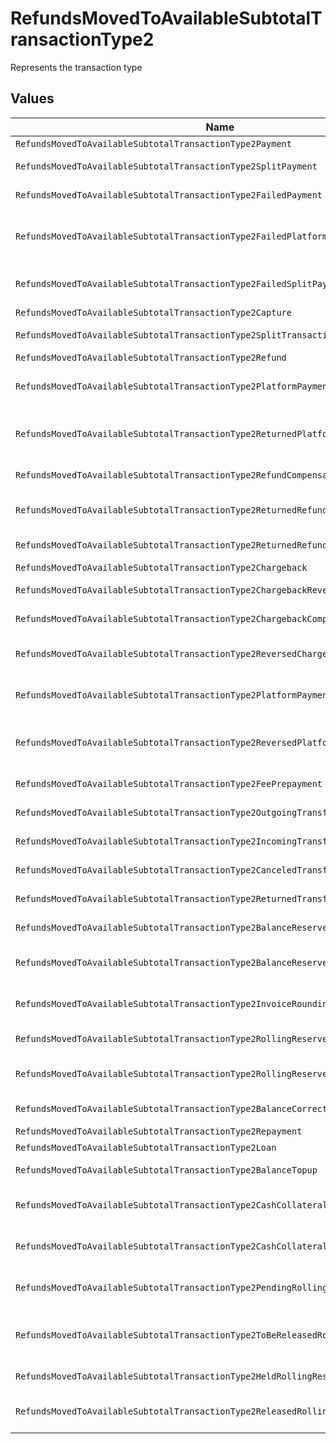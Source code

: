 # RefundsMovedToAvailableSubtotalTransactionType2

Represents the transaction type


## Values

| Name                                                                               | Value                                                                              |
| ---------------------------------------------------------------------------------- | ---------------------------------------------------------------------------------- |
| `RefundsMovedToAvailableSubtotalTransactionType2Payment`                           | payment                                                                            |
| `RefundsMovedToAvailableSubtotalTransactionType2SplitPayment`                      | split-payment                                                                      |
| `RefundsMovedToAvailableSubtotalTransactionType2FailedPayment`                     | failed-payment                                                                     |
| `RefundsMovedToAvailableSubtotalTransactionType2FailedPlatformSplitPayment`        | failed-platform-split-payment                                                      |
| `RefundsMovedToAvailableSubtotalTransactionType2FailedSplitPaymentCompensation`    | failed-split-payment-compensation                                                  |
| `RefundsMovedToAvailableSubtotalTransactionType2Capture`                           | capture                                                                            |
| `RefundsMovedToAvailableSubtotalTransactionType2SplitTransaction`                  | split-transaction                                                                  |
| `RefundsMovedToAvailableSubtotalTransactionType2Refund`                            | refund                                                                             |
| `RefundsMovedToAvailableSubtotalTransactionType2PlatformPaymentRefund`             | platform-payment-refund                                                            |
| `RefundsMovedToAvailableSubtotalTransactionType2ReturnedPlatformPaymentRefund`     | returned-platform-payment-refund                                                   |
| `RefundsMovedToAvailableSubtotalTransactionType2RefundCompensation`                | refund-compensation                                                                |
| `RefundsMovedToAvailableSubtotalTransactionType2ReturnedRefundCompensation`        | returned-refund-compensation                                                       |
| `RefundsMovedToAvailableSubtotalTransactionType2ReturnedRefund`                    | returned-refund                                                                    |
| `RefundsMovedToAvailableSubtotalTransactionType2Chargeback`                        | chargeback                                                                         |
| `RefundsMovedToAvailableSubtotalTransactionType2ChargebackReversal`                | chargeback-reversal                                                                |
| `RefundsMovedToAvailableSubtotalTransactionType2ChargebackCompensation`            | chargeback-compensation                                                            |
| `RefundsMovedToAvailableSubtotalTransactionType2ReversedChargebackCompensation`    | reversed-chargeback-compensation                                                   |
| `RefundsMovedToAvailableSubtotalTransactionType2PlatformPaymentChargeback`         | platform-payment-chargeback                                                        |
| `RefundsMovedToAvailableSubtotalTransactionType2ReversedPlatformPaymentChargeback` | reversed-platform-payment-chargeback                                               |
| `RefundsMovedToAvailableSubtotalTransactionType2FeePrepayment`                     | fee-prepayment                                                                     |
| `RefundsMovedToAvailableSubtotalTransactionType2OutgoingTransfer`                  | outgoing-transfer                                                                  |
| `RefundsMovedToAvailableSubtotalTransactionType2IncomingTransfer`                  | incoming-transfer                                                                  |
| `RefundsMovedToAvailableSubtotalTransactionType2CanceledTransfer`                  | canceled-transfer                                                                  |
| `RefundsMovedToAvailableSubtotalTransactionType2ReturnedTransfer`                  | returned-transfer                                                                  |
| `RefundsMovedToAvailableSubtotalTransactionType2BalanceReserve`                    | balance-reserve                                                                    |
| `RefundsMovedToAvailableSubtotalTransactionType2BalanceReserveReturn`              | balance-reserve-return                                                             |
| `RefundsMovedToAvailableSubtotalTransactionType2InvoiceRoundingCompensation`       | invoice-rounding-compensation                                                      |
| `RefundsMovedToAvailableSubtotalTransactionType2RollingReserveHold`                | rolling-reserve-hold                                                               |
| `RefundsMovedToAvailableSubtotalTransactionType2RollingReserveRelease`             | rolling-reserve-release                                                            |
| `RefundsMovedToAvailableSubtotalTransactionType2BalanceCorrection`                 | balance-correction                                                                 |
| `RefundsMovedToAvailableSubtotalTransactionType2Repayment`                         | repayment                                                                          |
| `RefundsMovedToAvailableSubtotalTransactionType2Loan`                              | loan                                                                               |
| `RefundsMovedToAvailableSubtotalTransactionType2BalanceTopup`                      | balance-topup                                                                      |
| `RefundsMovedToAvailableSubtotalTransactionType2CashCollateralIssuance`            | cash-collateral-issuance';                                                         |
| `RefundsMovedToAvailableSubtotalTransactionType2CashCollateralRelease`             | cash-collateral-release                                                            |
| `RefundsMovedToAvailableSubtotalTransactionType2PendingRollingReserve`             | pending-rolling-reserve                                                            |
| `RefundsMovedToAvailableSubtotalTransactionType2ToBeReleasedRollingReserve`        | to-be-released-rolling-reserve                                                     |
| `RefundsMovedToAvailableSubtotalTransactionType2HeldRollingReserve`                | held-rolling-reserve                                                               |
| `RefundsMovedToAvailableSubtotalTransactionType2ReleasedRollingReserve`            | released-rolling-reserve                                                           |
